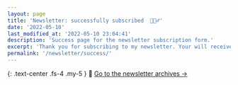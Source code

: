 ```yaml
---
layout: page
title: 'Newsletter: successfully subscribed  🏃🏻‍♂️'
date: '2022-05-10'
last_modified_at: '2022-05-10 23:04:41'
description: 'Success page for the newsletter subscription form.'
excerpt: 'Thank you for subscribing to my newsletter. Your will receive an email confirmation soon. Should you change your mind, <a href="mailto:newsletter@minutestomidnight.co.uk">tell me via email</a>.'
permalink: '/newsletter/success/'
---
```

{: .text-center .fs-4 .my-5 }
📝 [Go to the newsletter archives →](/newsletter/archives/)